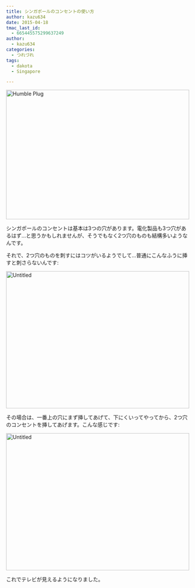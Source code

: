 ```yaml
---
title: シンガポールのコンセントの使い方
author: kazu634
date: 2015-04-18
tmac_last_id:
  - 665445575299637249
author:
  - kazu634
categories:
  - つれづれ
tags:
  - dakota
  - Singapore

---
```

<a href="https://www.flickr.com/photos/shutterbugsheep/15738093341" onclick="__gaTracker('send', 'event', 'outbound-article', 'https://www.flickr.com/photos/shutterbugsheep/15738093341', '');" title="Humble Plug by Tracy, on Flickr"><img class=" aligncenter" src="https://farm8.staticflickr.com/7574/15738093341_0ca274df94.jpg" alt="Humble Plug" width="500" height="354" /></a>

シンガポールのコンセントは基本は3つの穴があります。電化製品も3つ穴があるはず…と思うかもしれませんが、そうでもなく2つ穴のものも結構多いようなんです。

それで、2つ穴のものを刺すにはコツがいるようでして…普通にこんなふうに挿すと刺さらないんです:

<a href="https://www.flickr.com/photos/42332031@N02/16511781544" onclick="__gaTracker('send', 'event', 'outbound-article', 'https://www.flickr.com/photos/42332031@N02/16511781544', '');" title="Untitled by Kazuhiro MUSASHI, on Flickr"><img class=" aligncenter" src="https://farm9.staticflickr.com/8800/16511781544_59807c34c3.jpg" alt="Untitled" width="500" height="375" /></a>

その場合は、一番上の穴にまず挿してあげて、下にくいってやってから、2つ穴のコンセントを挿してあげます。こんな感じです:

<a href="https://www.flickr.com/photos/42332031@N02/16926814307" onclick="__gaTracker('send', 'event', 'outbound-article', 'https://www.flickr.com/photos/42332031@N02/16926814307', '');" title="Untitled by Kazuhiro MUSASHI, on Flickr"><img class=" aligncenter" src="https://farm8.staticflickr.com/7587/16926814307_0cc7a0b064.jpg" alt="Untitled" width="500" height="375" /></a>

これでテレビが見えるようになりました。
